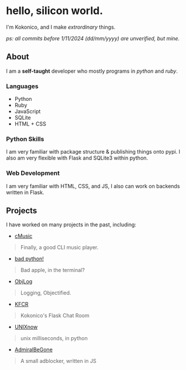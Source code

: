 # hello, silicon world.

I'm Kokonico, and I make _extrordinary_ things.

_ps: all commits before 1/11/2024 (dd/mm/yyyy) are unverified, but mine._

## About

I am a **self-taught** developer who mostly programs in _python_ and _ruby_.

### Languages

* Python
* Ruby
* JavaScript
* SQLite
* HTML + CSS

### Python Skills

I am very familiar with package structure & publishing things onto pypi.
I also am very flexible with Flask and SQLite3 within python.

### Web Development

I am very familiar with HTML, CSS, and JS, I also can work on backends written in Flask.

## Projects

I have worked on many projects in the past, including:

* [cMusic](https://github.com/Kokonico/cMusic)
> Finally, a good CLI music player.

* [bad python!](https://github.com/Kokonico/bad-python)
> Bad apple, in the terminal?

* [ObjLog](https://github.com/Kokonico/ObjLog)
> Logging, Objectified.

* [KFCR](https://github.com/Kokonico/KFCR)
> Kokonico's Flask Chat Room

* [UNIXnow](https://github.com/Kokonico/unixnow)
> unix milliseconds, in python

* [AdmiralBeGone](https://github.com/Kokonico/AdmiralBeGone)
> A small adblocker, written in JS
<!-- ## Hire

I am available for hire, if you are interested, please contact me @ _kokonico (at) duck.com_ 

not ready yet lmao

-->
